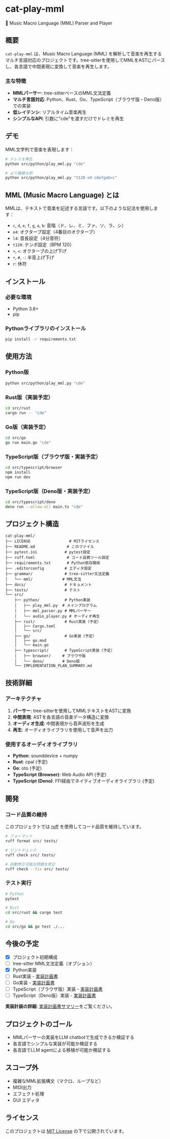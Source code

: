 # cat-play-mml

🎵 Music Macro Language (MML) Parser and Player

## 概要

`cat-play-mml` は、Music Macro Language (MML) を解析して音楽を再生するマルチ言語対応のプロジェクトです。tree-sitterを使用してMMLをASTにパースし、各言語で中間表現に変換して音楽を再生します。

### 主な特徴

- **MMLパーサー**: tree-sitterベースのMML文法定義
- **マルチ言語対応**: Python、Rust、Go、TypeScript（ブラウザ版・Deno版）での実装
- **低レイテンシ**: リアルタイム音楽再生
- **シンプルなAPI**: 引数に"cde"を渡すだけでドレミを再生

## デモ

MML文字列で音楽を表現します：

```bash
# ドレミを再生
python src/python/play_mml.py "cde"

# より複雑な例
python src/python/play_mml.py "t120 o4 cdefgab>c"
```

## MML (Music Macro Language) とは

MMLは、テキストで音楽を記述する言語です。以下のような記法を使用します：

- `c`, `d`, `e`, `f`, `g`, `a`, `b`: 音階（ド、レ、ミ、ファ、ソ、ラ、シ）
- `o4`: オクターブ設定（4番目のオクターブ）
- `l4`: 音長設定（4分音符）
- `t120`: テンポ設定（BPM 120）
- `>`, `<`: オクターブの上げ下げ
- `+`, `#`, `-`: 半音上げ下げ
- `r`: 休符

## インストール

### 必要な環境

- Python 3.8+
- pip

### Pythonライブラリのインストール

```bash
pip install -r requirements.txt
```

## 使用方法

### Python版

```bash
python src/python/play_mml.py "cde"
```

### Rust版（実装予定）

```bash
cd src/rust
cargo run -- "cde"
```

### Go版（実装予定）

```bash
cd src/go
go run main.go "cde"
```

### TypeScript版（ブラウザ版・実装予定）

```bash
cd src/typescript/browser
npm install
npm run dev
```

### TypeScript版（Deno版・実装予定）

```bash
cd src/typescript/deno
deno run --allow-all main.ts "cde"
```

## プロジェクト構造

```
cat-play-mml/
├── LICENSE                 # MITライセンス
├── README.md              # このファイル
├── pytest.ini            # pytest設定
├── ruff.toml              # コード品質ツール設定
├── requirements.txt       # Python依存関係
├── .editorconfig         # エディタ設定
├── grammar/              # tree-sitter文法定義
│   └── mml/             # MML文法
├── docs/                 # ドキュメント
├── tests/                # テスト
└── src/
    ├── python/           # Python実装
    │   ├── play_mml.py  # メインプログラム
    │   ├── mml_parser.py # MMLパーサー
    │   └── audio_player.py # オーディオ再生
    ├── rust/             # Rust実装（予定）
    │   ├── Cargo.toml
    │   └── src/
    ├── go/               # Go実装（予定）
    │   ├── go.mod
    │   └── main.go
    ├── typescript/       # TypeScript実装（予定）
    │   ├── browser/     # ブラウザ版
    │   └── deno/        # Deno版
    └── IMPLEMENTATION_PLAN_SUMMARY.md
```

## 技術詳細

### アーキテクチャ

1. **パーサー**: tree-sitterを使用してMMLテキストをASTに変換
2. **中間表現**: ASTを各言語の音楽データ構造に変換
3. **オーディオ生成**: 中間表現から音声波形を生成
4. **再生**: オーディオライブラリを使用して音声を出力

### 使用するオーディオライブラリ

- **Python**: sounddevice + numpy
- **Rust**: cpal (予定)
- **Go**: oto (予定)
- **TypeScript (Browser)**: Web Audio API (予定)
- **TypeScript (Deno)**: FFI経由でネイティブオーディオライブラリ (予定)

## 開発

### コード品質の維持

このプロジェクトでは [ruff](https://docs.astral.sh/ruff/) を使用してコード品質を維持しています。

```bash
# フォーマット
ruff format src/ tests/

# リントチェック
ruff check src/ tests/

# 自動修正可能な問題を修正
ruff check --fix src/ tests/
```

### テスト実行

```bash
# Python
pytest

# Rust
cd src/rust && cargo test

# Go
cd src/go && go test ./...
```

## 今後の予定

- [x] プロジェクト初期構成
- [ ] tree-sitter MML文法定義（オプション）
- [x] Python実装
- [ ] Rust実装 - [実装計画書](src/rust/IMPLEMENTATION_PLAN.md)
- [ ] Go実装 - [実装計画書](src/go/IMPLEMENTATION_PLAN.md)
- [ ] TypeScript（ブラウザ版）実装 - [実装計画書](src/typescript/browser/IMPLEMENTATION_PLAN.md)
- [ ] TypeScript（Deno版）実装 - [実装計画書](src/typescript/deno/IMPLEMENTATION_PLAN.md)

**実装計画の詳細**: [実装計画書サマリー](src/IMPLEMENTATION_PLAN_SUMMARY.md)をご覧ください。

## プロジェクトのゴール

- MMLパーサーの実装をLLM chatbotで生成できるか検証する
- 各言語でシンプルな実装が可能か検証する
- 各言語でLLM agentによる移植が可能か検証する

## スコープ外

- 複雑なMML拡張構文（マクロ、ループなど）
- MIDI出力
- エフェクト処理
- GUI エディタ

## ライセンス

このプロジェクトは [MIT License](LICENSE) の下で公開されています。